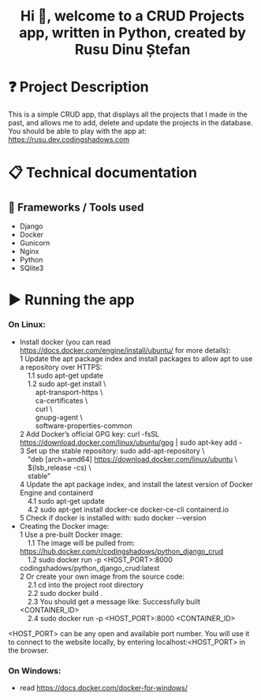 <h1 align="center">Hi 👋, welcome to a CRUD Projects app, written in Python, created by Rusu Dinu Ștefan</h1>

# ❓ Project Description

This is a simple CRUD app, that displays all the projects that I made in the past, and allows me to add, delete and update the projects in the database. You should be able to play with the app at: https://rusu.dev.codingshadows.com

# 📋 Technical documentation

## 🧰 Frameworks / Tools used

* Django
* Docker
* Gunicorn
* Nginx
* Python
* SQlite3


# ▶️ Running the app

### On Linux:

* Install docker (you can read https://docs.docker.com/engine/install/ubuntu/ for more details):   
  1 Update the apt package index and install packages to allow apt to use a repository over HTTPS:  
  &nbsp;&nbsp;&nbsp;&nbsp;1.1 sudo apt-get update  
  &nbsp;&nbsp;&nbsp;&nbsp;1.2 sudo apt-get install \  
  &nbsp;&nbsp;&nbsp;&nbsp;&nbsp;&nbsp;&nbsp;&nbsp;apt-transport-https \  
  &nbsp;&nbsp;&nbsp;&nbsp;&nbsp;&nbsp;&nbsp;&nbsp;ca-certificates \  
  &nbsp;&nbsp;&nbsp;&nbsp;&nbsp;&nbsp;&nbsp;&nbsp;curl \  
  &nbsp;&nbsp;&nbsp;&nbsp;&nbsp;&nbsp;&nbsp;&nbsp;gnupg-agent \  
  &nbsp;&nbsp;&nbsp;&nbsp;&nbsp;&nbsp;&nbsp;&nbsp;software-properties-common  
  2 Add Docker’s official GPG key: curl -fsSL https://download.docker.com/linux/ubuntu/gpg | sudo apt-key add -  
  3 Set up the stable repository: sudo add-apt-repository \  
  &nbsp;&nbsp;&nbsp;&nbsp;"deb [arch=amd64] https://download.docker.com/linux/ubuntu \  
  &nbsp;&nbsp;&nbsp;&nbsp;$(lsb_release -cs) \  
  &nbsp;&nbsp;&nbsp;&nbsp;stable"  
  4 Update the apt package index, and install the latest version of Docker Engine and containerd  
  &nbsp;&nbsp;&nbsp;&nbsp;4.1 sudo apt-get update  
  &nbsp;&nbsp;&nbsp;&nbsp;4.2 sudo apt-get install docker-ce docker-ce-cli containerd.io  
  5 Check if docker is installed with: sudo docker --version
* Creating the Docker image:  
  1 Use a pre-built Docker image:  
  &nbsp;&nbsp;&nbsp;&nbsp;1.1 The image will be pulled from: https://hub.docker.com/r/codingshadows/python_django_crud  
  &nbsp;&nbsp;&nbsp;&nbsp;1.2 sudo docker run -p <HOST_PORT>:8000 codingshadows/python_django_crud:latest  
  2 Or create your own image from the source code:  
  &nbsp;&nbsp;&nbsp;&nbsp;2.1 cd into the project root directory  
  &nbsp;&nbsp;&nbsp;&nbsp;2.2 sudo docker build .  
  &nbsp;&nbsp;&nbsp;&nbsp;2.3 You should get a message like: Successfully built <CONTAINER_ID>  
  &nbsp;&nbsp;&nbsp;&nbsp;2.4 sudo docker run -p <HOST_PORT>:8000 <CONTAINER_ID>

<HOST_PORT> can be any open and available port number. You will use it to connect to the website locally, by entering localhost:<HOST_PORT> in the browser.

### On Windows:

* read https://docs.docker.com/docker-for-windows/  

